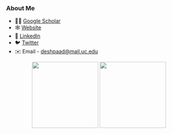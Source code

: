 ### About Me

<!-- [visitor](https://visitor-badge.glitch.me/badge?page_id=adipandas) -->

<!-- <p align="center">
<br/>

<a href="https://www.linkedin.com/in/sampreets3/">
    <img alt=" Sampreet Sarkar | LinkedIn" width="32px" src="res/imgs/linkedin.svg"/>
</a>

<a href="https://www.researchgate.net/profile/Sampreet-Sarkar">
    <img alt=" Sampreet Sarkar | ResearchGate" width="32px" src="res/imgs/researchgate.svg"/>
</a>

<a href="https://www.instagram.com/sampreetsarkar">
  <img alt="Sampreet Sarkar | Instagram" width="32px" src="res/imgs/instagram.svg"/>
</a> -->

- :man_student: [Google Scholar](https://scholar.google.com/citations?user=MHFiZZsAAAAJ&hl=en)
- 🕸️ [Website](https://adipandas.github.io/)
- 💼 [LinkedIn](https://www.linkedin.com/in/deshpaad/)
- 🐦 [Twitter](https://twitter.com/aditpandas)
- ✉️ Email - [deshpaad@mail.uc.edu]()

<p align="center">
<img height="180em" src="https://github-readme-stats.vercel.app/api?username=adipandas&show_icons=true&hide_border=true&&count_private=true&include_all_commits=true"/>
<img height="180em" src="https://github-readme-stats.vercel.app/api/top-langs/?username=adipandas&layout=compact&langs_count=8">
</p>

